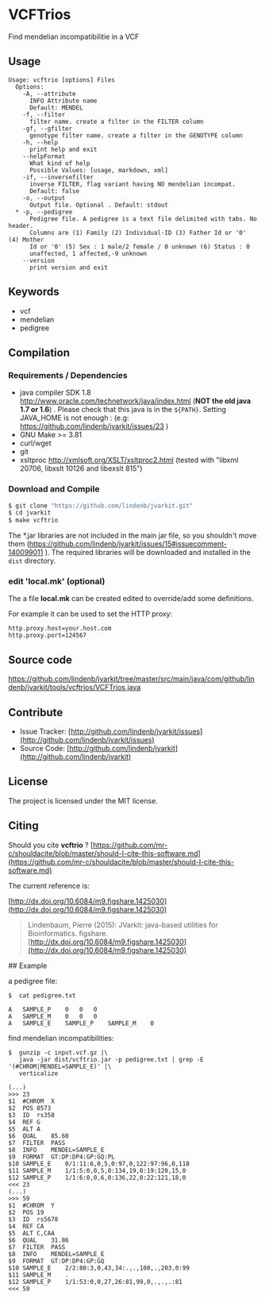 # VCFTrios

Find mendelian incompatibilitie in a VCF


## Usage

```
Usage: vcftrio [options] Files
  Options:
    -A, --attribute
      INFO Attribute name
      Default: MENDEL
    -f, --filter
      filter name. create a filter in the FILTER column
    -gf, --gfilter
      genotype filter name. create a filter in the GENOTYPE column
    -h, --help
      print help and exit
    --helpFormat
      What kind of help
      Possible Values: [usage, markdown, xml]
    -if, --inversefilter
      inverse FILTER, flag variant having NO mendelian incompat.
      Default: false
    -o, --output
      Output file. Optional . Default: stdout
  * -p, --pedigree
      Pedigree file. A pedigree is a text file delimited with tabs. No header. 
      Columns are (1) Family (2) Individual-ID (3) Father Id or '0' (4) Mother 
      Id or '0' (5) Sex : 1 male/2 female / 0 unknown (6) Status : 0 
      unaffected, 1 affected,-9 unknown
    --version
      print version and exit

```


## Keywords

 * vcf
 * mendelian
 * pedigree


## Compilation

### Requirements / Dependencies

* java compiler SDK 1.8 http://www.oracle.com/technetwork/java/index.html (**NOT the old java 1.7 or 1.6**) . Please check that this java is in the `${PATH}`. Setting JAVA_HOME is not enough : (e.g: https://github.com/lindenb/jvarkit/issues/23 )
* GNU Make >= 3.81
* curl/wget
* git
* xsltproc http://xmlsoft.org/XSLT/xsltproc2.html (tested with "libxml 20706, libxslt 10126 and libexslt 815")


### Download and Compile

```bash
$ git clone "https://github.com/lindenb/jvarkit.git"
$ cd jvarkit
$ make vcftrio
```

The *.jar libraries are not included in the main jar file, so you shouldn't move them (https://github.com/lindenb/jvarkit/issues/15#issuecomment-140099011 ).
The required libraries will be downloaded and installed in the `dist` directory.

### edit 'local.mk' (optional)

The a file **local.mk** can be created edited to override/add some definitions.

For example it can be used to set the HTTP proxy:

```
http.proxy.host=your.host.com
http.proxy.port=124567
```
## Source code 

[https://github.com/lindenb/jvarkit/tree/master/src/main/java/com/github/lindenb/jvarkit/tools/vcftrios/VCFTrios.java
](https://github.com/lindenb/jvarkit/tree/master/src/main/java/com/github/lindenb/jvarkit/tools/vcftrios/VCFTrios.java
)
## Contribute

- Issue Tracker: [http://github.com/lindenb/jvarkit/issues](http://github.com/lindenb/jvarkit/issues)
- Source Code: [http://github.com/lindenb/jvarkit](http://github.com/lindenb/jvarkit)

## License

The project is licensed under the MIT license.

## Citing

Should you cite **vcftrio** ? [https://github.com/mr-c/shouldacite/blob/master/should-I-cite-this-software.md](https://github.com/mr-c/shouldacite/blob/master/should-I-cite-this-software.md)

The current reference is:

[http://dx.doi.org/10.6084/m9.figshare.1425030](http://dx.doi.org/10.6084/m9.figshare.1425030)

> Lindenbaum, Pierre (2015): JVarkit: java-based utilities for Bioinformatics. figshare.
> [http://dx.doi.org/10.6084/m9.figshare.1425030](http://dx.doi.org/10.6084/m9.figshare.1425030)


## Example

a pedigree file:

```
$  cat pedigree.txt 

A	SAMPLE_P	0	0	0
A	SAMPLE_M	0	0	0
A	SAMPLE_E	SAMPLE_P	SAMPLE_M	0
```


find mendelian incompatibilities:

```
$  gunzip -c input.vcf.gz |\
   java -jar dist/vcftrio.jar -p pedigree.txt | grep -E '(#CHROM|MENDEL=SAMPLE_E)' |\
   verticalize 

(...)
>>> 23
$1	#CHROM	X
$2	POS	0573
$3	ID	rs358
$4	REF	G
$5	ALT	A
$6	QUAL	85.60
$7	FILTER	PASS
$8	INFO	MENDEL=SAMPLE_E
$9	FORMAT	GT:DP:DP4:GP:GQ:PL
$10	SAMPLE_E	0/1:11:6,0,5,0:97,0,122:97:96,0,118
$11	SAMPLE_M	1/1:5:0,0,5,0:134,19,0:19:120,15,0
$12	SAMPLE_P	1/1:6:0,0,6,0:136,22,0:22:121,18,0
<<< 23
(...)
>>> 59
$1	#CHROM	Y
$2	POS	19
$3	ID	rs5678
$4	REF	CA
$5	ALT	C,CAA
$6	QUAL	31.86
$7	FILTER	PASS
$8	INFO	MENDEL=SAMPLE_E
$9	FORMAT	GT:DP:DP4:GP:GQ
$10	SAMPLE_E	2/2:80:3,0,43,34:.,.,108,.,203,0:99
$11	SAMPLE_M	.
$12	SAMPLE_P	1/1:53:0,0,27,26:81,99,0,.,.,.:81
<<< 59

```


 


